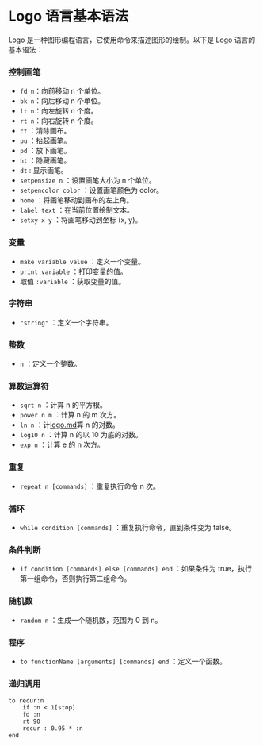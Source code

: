 # Logo 语言基本语法
Logo 是一种图形编程语言，它使用命令来描述图形的绘制。以下是 Logo 语言的基本语法：

### 控制画笔
* `fd n`：向前移动 n 个单位。
* `bk n`：向后移动 n 个单位。
* `lt n`：向左旋转 n 个度。
* `rt n`：向右旋转 n 个度。
* `ct` ：清除画布。
* `pu` ：抬起画笔。
* `pd` ：放下画笔。
* `ht` ：隐藏画笔。
* `dt` : 显示画笔。
* `setpensize n` ：设置画笔大小为 n 个单位。
* `setpencolor color` ：设置画笔颜色为 color。
* `home` ：将画笔移动到画布的左上角。
* `label text` ：在当前位置绘制文本。
* `setxy x y` ：将画笔移动到坐标 (x, y)。

### 变量
* `make variable value` ：定义一个变量。
* `print variable` ：打印变量的值。
* 取值 `:variable` ：获取变量的值。

### 字符串
* `"string"` ：定义一个字符串。

### 整数
* `n` ：定义一个整数。

### 算数运算符
* `sqrt n` ：计算 n 的平方根。
* `power n m` ：计算 n 的 m 次方。
* `ln n` ：计[logo.md](logo.md)算 n 的对数。
* `log10 n` ：计算 n 的以 10 为底的对数。
* `exp n` ：计算 e 的 n 次方。

### 重复
* `repeat n [commands]` ：重复执行命令 n 次。

### 循环
* `while condition [commands]` ：重复执行命令，直到条件变为 false。

### 条件判断
* `if condition [commands] else [commands] end` ：如果条件为 true，执行第一组命令，否则执行第二组命令。


### 随机数
* `random n` ：生成一个随机数，范围为 0 到 n。

### 程序
* `to functionName [arguments] [commands] end` ：定义一个函数。

### 递归调用
```
to recur:n
    if :n < 1[stop]
    fd :n
    rt 90
    recur : 0.95 * :n
end
```
